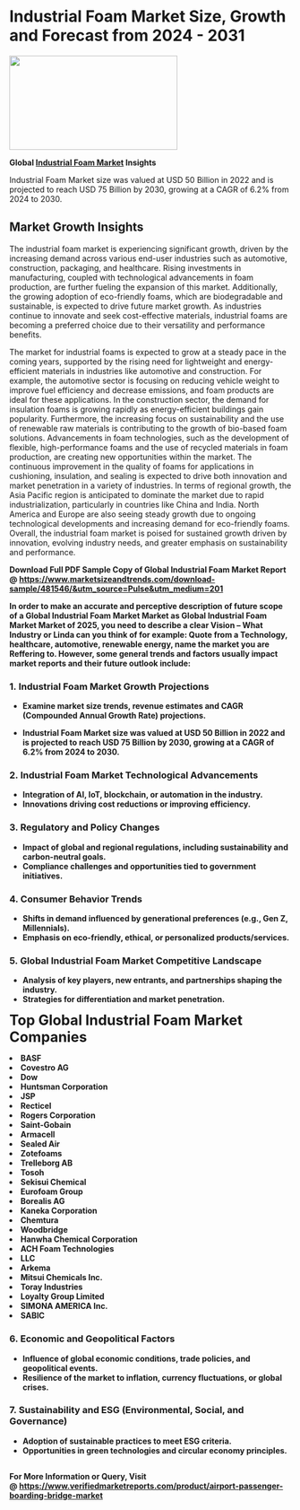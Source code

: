 <H1>Industrial Foam Market Size, Growth and Forecast from 2024 - 2031</H1><img class="aligncenter size-medium wp-image-584254" src="https://thirdeyenews.in/wp-content/uploads/2024/09/Global-Market-Research-300x168.jpeg" alt="" width="300" height="168" /><p><strong>Global&nbsp;<a href="https://www.marketsizeandtrends.com/download-sample/481546/&amp;utm_source=Pulse&amp;utm_medium=201">Industrial Foam Market</a> Insights</strong></p><p>Industrial Foam Market size was valued at USD 50 Billion in 2022 and is projected to reach USD 75 Billion by 2030, growing at a CAGR of 6.2% from 2024 to 2030.</p><p><h2>Market Growth Insights</h2> <p>The industrial foam market is experiencing significant growth, driven by the increasing demand across various end-user industries such as automotive, construction, packaging, and healthcare. Rising investments in manufacturing, coupled with technological advancements in foam production, are further fueling the expansion of this market. Additionally, the growing adoption of eco-friendly foams, which are biodegradable and sustainable, is expected to drive future market growth. As industries continue to innovate and seek cost-effective materials, industrial foams are becoming a preferred choice due to their versatility and performance benefits.</p> <p><strong></strong></p> <p>The market for industrial foams is expected to grow at a steady pace in the coming years, supported by the rising need for lightweight and energy-efficient materials in industries like automotive and construction. For example, the automotive sector is focusing on reducing vehicle weight to improve fuel efficiency and decrease emissions, and foam products are ideal for these applications. In the construction sector, the demand for insulation foams is growing rapidly as energy-efficient buildings gain popularity. Furthermore, the increasing focus on sustainability and the use of renewable raw materials is contributing to the growth of bio-based foam solutions. Advancements in foam technologies, such as the development of flexible, high-performance foams and the use of recycled materials in foam production, are creating new opportunities within the market. The continuous improvement in the quality of foams for applications in cushioning, insulation, and sealing is expected to drive both innovation and market penetration in a variety of industries. In terms of regional growth, the Asia Pacific region is anticipated to dominate the market due to rapid industrialization, particularly in countries like China and India. North America and Europe are also seeing steady growth due to ongoing technological developments and increasing demand for eco-friendly foams. Overall, the industrial foam market is poised for sustained growth driven by innovation, evolving industry needs, and greater emphasis on sustainability and performance. <p><strong></p><p><span class=""><strong>Download Full PDF Sample Copy of Global Industrial Foam Market Report</strong> @ <a href="https://www.marketsizeandtrends.com/download-sample/481546/&amp;utm_source=Pulse&amp;utm_medium=201" target="_blank">https://www.marketsizeandtrends.com/download-sample/481546/&amp;utm_source=Pulse&amp;utm_medium=201</a></span></p><p>In order to make an accurate and perceptive description of future scope of a Global&nbsp;Industrial Foam Market Market as Global&nbsp;Industrial Foam Market Market of 2025, you need to describe a clear Vision &ndash; What Industry or Linda can you think of for example: Quote from a Technology, healthcare, automotive, renewable energy, name the market you are Reffering to. However, some general trends and factors usually impact market reports and their future outlook include:</p><h3>1.&nbsp;<strong>Industrial Foam Market Growth Projections</strong></h3><ul><li>Examine market size trends, revenue estimates and CAGR (Compounded Annual Growth Rate) projections.</li><li><p>Industrial Foam Market size was valued at USD 50 Billion in 2022 and is projected to reach USD 75 Billion by 2030, growing at a CAGR of 6.2% from 2024 to 2030.</p></li></ul><h3>2.&nbsp;<strong>Industrial Foam Market Technological Advancements</strong></h3><ul><li>Integration of AI, IoT, blockchain, or automation in the industry.</li><li>Innovations driving cost reductions or improving efficiency.</li></ul><h3>3.&nbsp;<strong>Regulatory and Policy Changes</strong></h3><ul><li>Impact of global and regional regulations, including sustainability and carbon-neutral goals.</li><li>Compliance challenges and opportunities tied to government initiatives.</li></ul><h3>4.&nbsp;<strong>Consumer Behavior Trends</strong></h3><ul><li>Shifts in demand influenced by generational preferences (e.g., Gen Z, Millennials).</li><li>Emphasis on eco-friendly, ethical, or personalized products/services.</li></ul><h3>5.&nbsp;<strong>Global Industrial Foam Market Competitive Landscape</strong></h3><ul><li>Analysis of key players, new entrants, and partnerships shaping the industry.</li><li>Strategies for differentiation and market penetration.</li></ul><p data-pm-slice="1 1 []"><span style="color: inherit; font-family: inherit; font-size: 25px;">Top Global Industrial Foam Market Companies</span></p><div class="" data-test-id=""><p><li>BASF</li><li> Covestro AG</li><li> Dow</li><li> Huntsman Corporation</li><li> JSP</li><li> Recticel</li><li> Rogers Corporation</li><li> Saint-Gobain</li><li> Armacell</li><li> Sealed Air</li><li> Zotefoams</li><li> Trelleborg AB</li><li> Tosoh</li><li> Sekisui Chemical</li><li> Eurofoam Group</li><li> Borealis AG</li><li> Kaneka Corporation</li><li> Chemtura</li><li> Woodbridge</li><li> Hanwha Chemical Corporation</li><li> ACH Foam Technologies </li><li> LLC</li><li> Arkema</li><li> Mitsui Chemicals Inc.</li><li> Toray Industries</li><li> Loyalty Group Limited</li><li> SIMONA AMERICA Inc.</li><li> SABIC</li></p></div><h3>6.&nbsp;<strong>Economic and Geopolitical Factors</strong></h3><ul><li>Influence of global economic conditions, trade policies, and geopolitical events.</li><li>Resilience of the market to inflation, currency fluctuations, or global crises.</li></ul><h3>7.&nbsp;<strong>Sustainability and ESG (Environmental, Social, and Governance)</strong></h3><ul><li>Adoption of sustainable practices to meet ESG criteria.</li><li>Opportunities in green technologies and circular economy principles.</li></ul><h2><strong style="font-size: 14px;">For More Information or Query, Visit @&nbsp;</strong><a style="background-color: #ffffff; font-size: 14px;" href="https://www.marketsizeandtrends.com/report/industrial-foam-market/" target="_blank">https://www.verifiedmarketreports.com/product/airport-passenger-boarding-bridge-market</a></h2>
